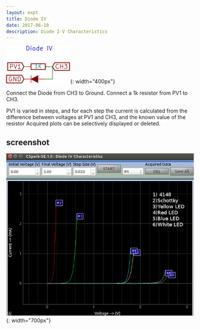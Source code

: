 ```yaml
---
layout: expt
title: Diode IV
date: 2017-06-10
description: Diode I-V Characteristics
---
```


![](images/schematics/diodeIV.svg){: width="400px"}

Connect the Diode from CH3 to Ground.
Connect a 1k resistor from PV1 to CH3.

PV1 is varied in steps, and for each step the current is calculated from the difference between voltages at PV1 and CH3, and the known value of the resistor
Acquired plots can be selectively displayed or deleted.

## screenshot

![](images/screenshots/diodeIV.png){: width="700px"}

